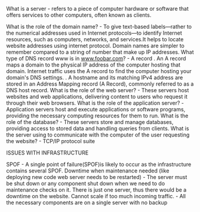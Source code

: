 What is a server
	- refers to a piece of computer hardware or software that offers services to other computers, often known as clients.

What is the role of the domain name?
	- To give text-based labels—rather to the numerical addresses used in Internet protocols—to identify Internet resources, such as computers, networks, and services.It helps to locate website addresses using internet protocol. Domain names are simpler to remember compared to a string of number that make up IP addresses.
What type of DNS record www is in www.foobar.com?
	- A record . An A record maps a domain to the physical IP address of the computer hosting that domain. Internet traffic uses the A record to find the computer hosting your domain's DNS settings. . A hostname and its matching IPv4 address are stored in an Address Mapping record (A Record), commonly referred to as a DNS host record.
What is the role of the web server?
	- These servers host websites and web applications, delivering content to users who request it through their web browsers.
What is the role of the application server?
	-Application servers host and execute applications or software programs, providing the necessary computing resources for them to run.
What is the role of the database?
	- These servers store and manage databases, providing access to stored data and handling queries from clients.
What is the server using to communicate with the computer of the user requesting the website?
	-  TCP/IP protocol suite


ISSUES WITH INFRASTRUCTURE

SPOF
	- A single point of failure(SPOF)is likely to occur as the infrastructure contains several SPOF.
Downtime when maintenance needed (like deploying new code web server needs to be restarted)
	- The server must be shut down or any component shut down when we need to do maintenance checks on it. There is just one server, thus there would be a downtime on the website.
Cannot scale if too much incoming traffic.
	- All the necessary components are on a single server with no backup
